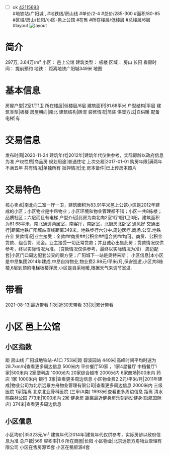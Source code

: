 - [ ] ok [42115693](https://bj.5i5j.com/ershoufang/42115693.html)  
 #地铁站/广阳城 ,  #地铁线/房山线
#单价/2-4 #总价/285-300 #面积/80-85   #区域/房山/长阳/小区-邑上公馆 #在售 #所在楼层/低楼层 #总楼层/6层 #layout 
![layout](http://image2.5i5j.com//group1/M00/25/5C/CgqJMVy0PZiACQipAAC4-GCbhuo990.jpg_P5.jpg) 
# 简介 
 297万,  3.64万/m² 
小区： 邑上公馆
建筑类型： 板楼
区域： 房山 长阳
看房时间： 提前预约
地铁： 距离地铁广阳城349米 地图
# 基本信息 
 房屋户型|2室1厅1卫
所在楼层|低楼层/6层
建筑面积|81.68平米
户型结构|平层
建筑类型|板楼
房屋朝向|南北
建筑结构|砖混
装修情况|简装
供暖方式|自供暖
配备电梯|有
# 交易信息 
 发布时间|2020-11-24
建筑年代|2012年|建筑年代仅供参考，实际房龄以政府信息为准
产权性质|商品房
规划用途|普通住宅
上次交易|2017-01-01
购房年限|满两年不满五年
共有情况|单独所有
抵押情况|无
房本备件|已上传房本照片
# 交易特色 
 核心卖点|南北向二室一厅一卫，建筑面积为83.91平米邑上公馆小区是2012年建成的小区；小区物业是中昂物业；小区环境和物业管理都不错；小区一共8栋楼；品质社区；六层而且有电梯
户型介绍|此房为南北向2室1厅1厨1卫0阳，建筑面积为81.68平米，南北通透两居室，南客厅，南卧室，北厨房北卧室 通风好
交通出行|距离地铁广阳城站直线距离349米，地铁步行六分中.周边医疗.商场.公交.地铁齐全
贷款情况|业主接受：全款##商贷##公积金##组合贷##均可。商贷、公积金贷款、组合贷、现金。业主接受一切正常贷款；并且诚心出售此房；贷款情况仅供参考，终以实际情况为准。（贷款情况仅供参考，最终以实际情况为准）
周边配套|小区门口周边配套公交的很方便；广阳城下一站是奥特来斯；
小区信息|本小区是中昂集团2014年建成,中昂自持物业,物业费2.98元/平米/月,保安巡逻,小区共8栋楼,6层到顶的电梯板楼洋房,小区是自采地暖,根据天气来调节室温.
# 带看 
 2021-08-13|最近带看	 1|次|近30天带看	 33|次|累计带看
# 小区 邑上公馆
## 小区指数 
 距 房山线 广阳城地铁站-A1口 753米|距 碧波园站 440米|高峰时间平均时速为28.7km/h|查看更多周边信息
500米内 平价餐厅50家 ，1家4星餐厅
中档餐厅1家|500米内 2家便利店
1000米内 20家综合超市
2000米内 6家商场|500米内 药店 1家
1000米内 银行 3家|查看更多周边信息
小区物业费2.2元/平米/月|2011年建成|物业公司为北京远景方舟物业管理有限公司|查看更多周边信息
2000米内 三级医院 1家|距离 北京北亚骨科医院 (三甲/A类) 1993米|查看更多周边信息
距离 清水熙森林公园 773米|1000米内 2家 健身房
距离最近健身房乐刻运动健身(启航国际店) 374米|查看更多周边信息
## 小区信息 
 小区均价|35323元/m²
建筑年代|2014年|建筑年代仅供参考，实际房龄以政府信息为准
总户数|569
容积率|1.6
所在商圈|长阳
小区物业|北京远景方舟物业管理有限公司
小区在售房源15套
小区在租房源4套
